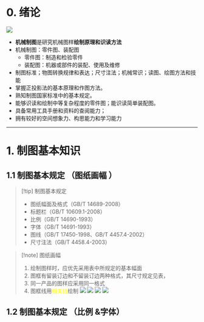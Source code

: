 # 0. 绪论 
![](https://office-imm-tmp-cn-beijing.oss-cn-beijing.aliyuncs.com/shapes%2Fff4d8df61e97d13a5f4f9f42eefbba40f5b08197%2Fdc452d98acccbffddf990c5f0825847ed846754f?Expires=1742169599&OSSAccessKeyId=LTAI4FscTKTKuVw4DGJZtm3S&Signature=h93bu%2B3%2F%2Fzd2vHrpbT2XDOl%2B9fM%3D)
- **机械制图**是研究机械图样**绘制原理和识读方法**
- 机械制图：零件图、装配图 
	- 零件图：制造和检验零件
	- 装配图：机器或部件的装配、使用及维修
- 制图标准；物图转换规律和表达；尺寸注法；机械常识；读图、绘图方法和技能
- 掌握正投影法的基本原理和作图方法。
- 熟知制图国家标准中的基本规定。
- 能够识读和绘制中等复杂程度的零件图；能识读简单装配图。 
- 具备常用工具手册和资料的查阅能力；
- 拥有较好的空间想象力、构思能力和学习能力
---
# 1. 制图基本知识 
## 1.1 制图基本规定 （图纸画幅 ）
>[!tip] 制图基本规定 
> - 图纸幅面及格式（GB/T 14689-2008） 
> - 标题栏（GB/T 10609.1-2008） 
> - 比例（GB/T 14690-1993）
> - 字体（GB/T 14691-1993） 
> - 图线（GB/T 17450-1998、GB/T 4457.4-2002） 
> - 尺寸注法（GB/T 4458.4-2003）

>[!note] 图纸画幅 
> 1. 绘制图样时，应优先采用表中所规定的基本幅面
> 2. 图框有留装订边和不留装订边两种格式，其尺寸规定见表，
> 3. 同一产品的图样应采用同一格式
> 4. 图框线用<font color="#ffff00">粗实线</font>绘制
![](https://office-imm-tmp-cn-beijing.oss-cn-beijing.aliyuncs.com/shapes%2Fa71dc25fba734cb1948258a2e69e56b977d52ecc%2Fcc98a933ddb449229a6438046a0fc9dac012dcdc?Expires=1742169599&OSSAccessKeyId=LTAI4FscTKTKuVw4DGJZtm3S&Signature=X6dxHBpRQSeNK9etDIKH1IICOBk%3D)
![](https://office-imm-tmp-cn-beijing.oss-cn-beijing.aliyuncs.com/shapes%2Fa71dc25fba734cb1948258a2e69e56b977d52ecc%2F99198680c679aa29101e94e69a0d639fd83fb8b0?Expires=1742169599&OSSAccessKeyId=LTAI4FscTKTKuVw4DGJZtm3S&Signature=8qCfzEcMdTLXazqAvNitvfBMYFQ%3D)
![](https://office-imm-tmp-cn-beijing.oss-cn-beijing.aliyuncs.com/shapes%2Fa71dc25fba734cb1948258a2e69e56b977d52ecc%2F6e72820277fbe25ad56db5c579a4bd7227488c2e?Expires=1742169599&OSSAccessKeyId=LTAI4FscTKTKuVw4DGJZtm3S&Signature=nxYO4hbmcXkAFBHa1IGIeY5KCo8%3D)
![](https://office-imm-tmp-cn-beijing.oss-cn-beijing.aliyuncs.com/shapes%2Fa71dc25fba734cb1948258a2e69e56b977d52ecc%2F809ad249ac4b799157b70ae8fa1e16f7dcac0fcd?Expires=1742169599&OSSAccessKeyId=LTAI4FscTKTKuVw4DGJZtm3S&Signature=ZhFYbsFlznmKMuYnbEv2g7n5U5k%3D)

## 1.2 制图基本规定 （比例 &字体）
